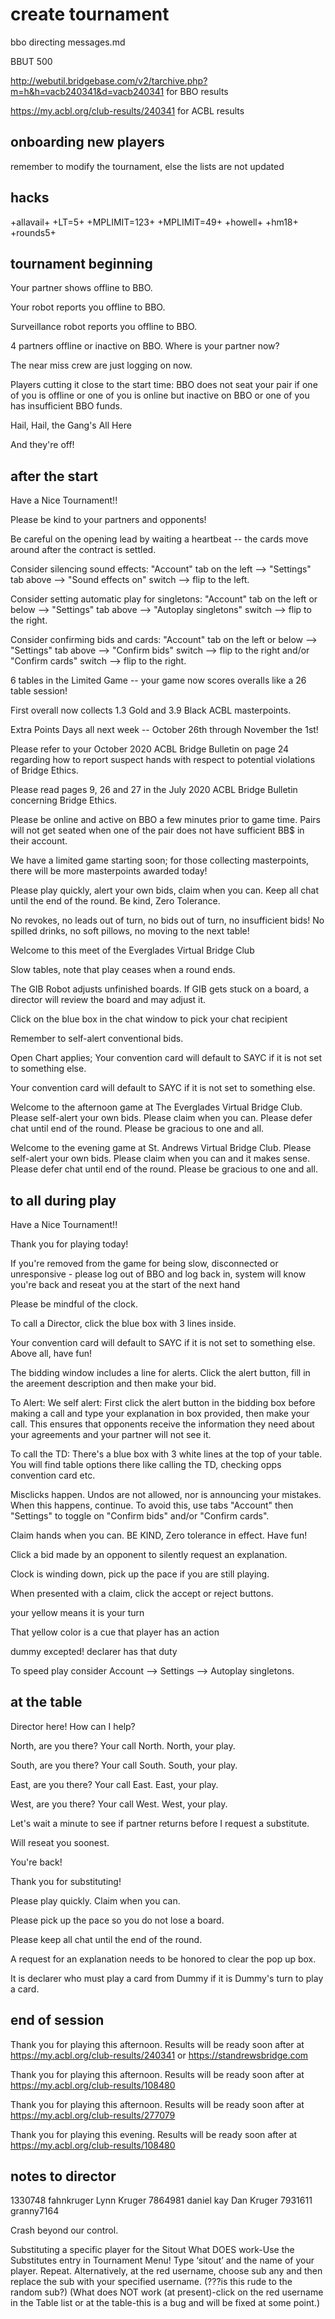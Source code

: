 # create tournament

bbo directing messages.md

BBUT 500

<http://webutil.bridgebase.com/v2/tarchive.php?m=h&h=vacb240341&d=vacb240341> for BBO results

<https://my.acbl.org/club-results/240341> for ACBL results

## onboarding new players

remember to modify the tournament, else the lists are not updated

## hacks

+allavail+
+LT=5+
+MPLIMIT=123+
+MPLIMIT=49+
+howell+
+hm18+
+rounds5+

## tournament beginning

Your partner shows offline to BBO.

Your robot reports you offline to BBO.

Surveillance robot reports you offline to BBO.

4 partners offline or inactive on BBO. Where is your partner now?

The near miss crew are just logging on now.

Players cutting it close to the start time: BBO does not seat your pair if one of you is offline or one of you is online but inactive on BBO or one of you has insufficient BBO funds.

Hail, Hail, the Gang's All Here

And they're off!

## after the start

Have a Nice Tournament!!

Please be kind to your partners and opponents!

Be careful on the opening lead by waiting a heartbeat -- the cards move around after the contract is settled.

Consider silencing sound effects: "Account" tab on the left --> "Settings" tab above --> "Sound effects on" switch --> flip to the left.

Consider setting automatic play for singletons: "Account" tab on the left or below --> "Settings" tab above --> "Autoplay singletons" switch --> flip to the right.

Consider confirming bids and cards: "Account" tab on the left or below --> "Settings" tab above --> "Confirm bids" switch --> flip to the right and/or "Confirm cards" switch --> flip to the right.

6 tables in the Limited Game -- your game now scores overalls like a 26 table session!

First overall now collects 1.3 Gold and 3.9 Black ACBL masterpoints.

Extra Points Days all next week -- October 26th through November the 1st!

Please refer to your October 2020 ACBL Bridge Bulletin on page 24 regarding how to report suspect hands with respect to potential violations of Bridge Ethics.

Please read pages 9, 26 and 27 in the July 2020 ACBL Bridge Bulletin concerning Bridge Ethics.

Please be online and active on BBO a few minutes prior to game time. Pairs will not get seated when one of the pair does not have sufficient BB\$ in their account.

We have a limited game starting soon; for those collecting masterpoints, there will be more masterpoints awarded today!

Please play quickly, alert your own bids, claim when you can.
Keep all chat until the end of the round.
Be kind, Zero Tolerance.

No revokes, no leads out of turn, no bids out of turn, no insufficient bids!
No spilled drinks, no soft pillows, no moving to the next table!

Welcome to this meet of the Everglades Virtual Bridge Club

Slow tables, note that play ceases when a round ends.

The GIB Robot adjusts unfinished boards. If GIB gets stuck on a board, a director will review the board and may adjust it.

Click on the blue box in the chat window to pick your chat recipient

Remember to self-alert conventional bids.

Open Chart applies; Your convention card will default to SAYC if it is not set to something else.

Your convention card will default to SAYC if it is not set to something else.

Welcome to the afternoon game at The Everglades Virtual Bridge Club. Please self-alert your own bids. Please claim when you can. Please defer chat until end of the round. Please be gracious to one and all.

Welcome to the evening game at St. Andrews Virtual Bridge Club. Please self-alert your own bids. Please claim when you can and it makes sense. Please defer chat until end of the round. Please be gracious to one and all.

## to all during play

Have a Nice Tournament!!

Thank you for playing today!

If you're removed from the game for being slow, disconnected or unresponsive - please log out of BBO and log back in, system will know you're back and reseat you at the start of the next hand

Please be mindful of the clock.

To call a Director, click the blue box with 3 lines inside.

Your convention card will default to SAYC if it is not set to something else.
Above all, have fun!

The bidding window includes a line for alerts. Click the alert button, fill in the areement description and then make your bid.

To Alert: We self alert: First click the alert button in the bidding box before making a call and type your explanation in box provided, then make your call. This ensures that opponents receive the information they need about your agreements and your partner will not see it.

To call the TD: There's a blue box with 3 white lines at the top of your table. You will find table options there like calling the TD, checking opps convention card etc.

Misclicks happen. Undos are not allowed, nor is announcing your mistakes. When this happens, continue. To avoid this, use tabs "Account" then "Settings" to toggle on "Confirm bids" and/or "Confirm cards".

Claim hands when you can. BE KIND, Zero tolerance in effect. Have fun!

Click a bid made by an opponent to silently request an explanation.

Clock is winding down, pick up the pace if you are still playing.

When presented with a claim, click the accept or reject buttons.

your yellow means it is your turn

That yellow color is a cue that player has an action

dummy excepted! declarer has that duty

To speed play consider Account --> Settings --> Autoplay singletons.

## at the table

Director here! How can I help?

North, are you there?
Your call North.
North, your play.

South, are you there?
Your call South.
South, your play.

East, are you there?
Your call East.
East, your play.

West, are you there?
Your call West.
West, your play.

Let's wait a minute to see if partner returns before I request a substitute.

Will reseat you soonest.

You're back!

Thank you for substituting!

Please play quickly. Claim when you can.

Please pick up the pace so you do not lose a board.

Please keep all chat until the end of the round.

A request for an explanation needs to be honored to clear the pop up box.

It is declarer who must play a card from Dummy if it is Dummy's turn to play a card.

## end of session

Thank you for playing this afternoon. Results will be ready soon after at <https://my.acbl.org/club-results/240341> or <https://standrewsbridge.com>

Thank you for playing this afternoon. Results will be ready soon after at <https://my.acbl.org/club-results/108480>

Thank you for playing this afternoon. Results will be ready soon after at <https://my.acbl.org/club-results/277079>

Thank you for playing this evening. Results will be ready soon after at <https://my.acbl.org/club-results/108480>

## notes to director

1330748 fahnkruger Lynn Kruger
7864981 daniel kay Dan Kruger
7931611 granny7164

Crash beyond our control.

Substituting a specific player for the Sitout
What DOES work-Use the Substitutes entry in Tournament Menu! Type ‘sitout’ and the name of your player. Repeat.
Alternatively, at the red username, choose sub any and then replace the sub with your specified username. (???is this rude to the random sub?)
(What does NOT work (at present)-click on the red username in the Table list or at the table-this is a bug and will be fixed at some point.)
